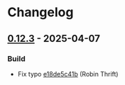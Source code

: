 # Changelog

## [0.12.3](https://github.com/RobinThrift/conveyor/releases/tag/v0.12.3) - 2025-04-07

### <!-- 3 -->Build

- Fix typo [e18de5c41b](https://github.com/RobinThrift/conveyor/commit/e18de5c41b04456c3c38393f2bf099fae8009de2) (Robin Thrift)

[0.12.3]: https://github.com/RobinThrift/conveyor/compare/v0.12.2..v0.12.3

